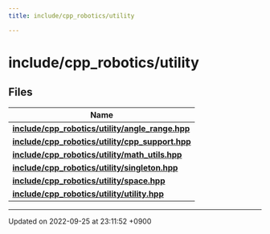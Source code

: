 ```yaml
---
title: include/cpp_robotics/utility

---
```


# include/cpp_robotics/utility



## Files

| Name           |
| -------------- |
| **[include/cpp_robotics/utility/angle_range.hpp](/cpp_robotics_core/doxybook/Files/angle__range_8hpp/#file-angle-range.hpp)**  |
| **[include/cpp_robotics/utility/cpp_support.hpp](/cpp_robotics_core/doxybook/Files/cpp__support_8hpp/#file-cpp-support.hpp)**  |
| **[include/cpp_robotics/utility/math_utils.hpp](/cpp_robotics_core/doxybook/Files/math__utils_8hpp/#file-math-utils.hpp)**  |
| **[include/cpp_robotics/utility/singleton.hpp](/cpp_robotics_core/doxybook/Files/singleton_8hpp/#file-singleton.hpp)**  |
| **[include/cpp_robotics/utility/space.hpp](/cpp_robotics_core/doxybook/Files/space_8hpp/#file-space.hpp)**  |
| **[include/cpp_robotics/utility/utility.hpp](/cpp_robotics_core/doxybook/Files/utility_8hpp/#file-utility.hpp)**  |






-------------------------------

Updated on 2022-09-25 at 23:11:52 +0900
